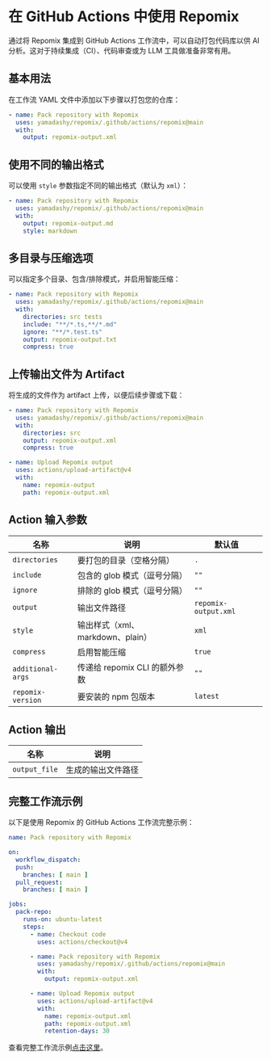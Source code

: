 # 在 GitHub Actions 中使用 Repomix

通过将 Repomix 集成到 GitHub Actions 工作流中，可以自动打包代码库以供 AI 分析。这对于持续集成（CI）、代码审查或为 LLM 工具做准备非常有用。

## 基本用法

在工作流 YAML 文件中添加以下步骤以打包您的仓库：

```yaml
- name: Pack repository with Repomix
  uses: yamadashy/repomix/.github/actions/repomix@main
  with:
    output: repomix-output.xml
```

## 使用不同的输出格式

可以使用 `style` 参数指定不同的输出格式（默认为 `xml`）：

```yaml
- name: Pack repository with Repomix
  uses: yamadashy/repomix/.github/actions/repomix@main
  with:
    output: repomix-output.md
    style: markdown
```

## 多目录与压缩选项

可以指定多个目录、包含/排除模式，并启用智能压缩：

```yaml
- name: Pack repository with Repomix
  uses: yamadashy/repomix/.github/actions/repomix@main
  with:
    directories: src tests
    include: "**/*.ts,**/*.md"
    ignore: "**/*.test.ts"
    output: repomix-output.txt
    compress: true
```

## 上传输出文件为 Artifact

将生成的文件作为 artifact 上传，以便后续步骤或下载：

```yaml
- name: Pack repository with Repomix
  uses: yamadashy/repomix/.github/actions/repomix@main
  with:
    directories: src
    output: repomix-output.xml
    compress: true

- name: Upload Repomix output
  uses: actions/upload-artifact@v4
  with:
    name: repomix-output
    path: repomix-output.xml
```

## Action 输入参数

| 名称                | 说明                                   | 默认值           |
|---------------------|----------------------------------------|------------------|
| `directories`       | 要打包的目录（空格分隔）               | `.`              |
| `include`           | 包含的 glob 模式（逗号分隔）           | `""`           |
| `ignore`            | 排除的 glob 模式（逗号分隔）           | `""`           |
| `output`            | 输出文件路径                            | `repomix-output.xml`    |
| `style`             | 输出样式（xml、markdown、plain）        | `xml`            |
| `compress`          | 启用智能压缩                            | `true`           |
| `additional-args`   | 传递给 repomix CLI 的额外参数           | `""`           |
| `repomix-version`   | 要安装的 npm 包版本                     | `latest`         |

## Action 输出

| 名称           | 说明                   |
|----------------|------------------------|
| `output_file`  | 生成的输出文件路径      |

## 完整工作流示例

以下是使用 Repomix 的 GitHub Actions 工作流完整示例：

```yaml
name: Pack repository with Repomix

on:
  workflow_dispatch:
  push:
    branches: [ main ]
  pull_request:
    branches: [ main ]

jobs:
  pack-repo:
    runs-on: ubuntu-latest
    steps:
      - name: Checkout code
        uses: actions/checkout@v4

      - name: Pack repository with Repomix
        uses: yamadashy/repomix/.github/actions/repomix@main
        with:
          output: repomix-output.xml

      - name: Upload Repomix output
        uses: actions/upload-artifact@v4
        with:
          name: repomix-output.xml
          path: repomix-output.xml
          retention-days: 30
```

查看完整工作流示例[点击这里](https://github.com/yamadashy/repomix/blob/main/.github/workflows/pack-repository.yml)。
